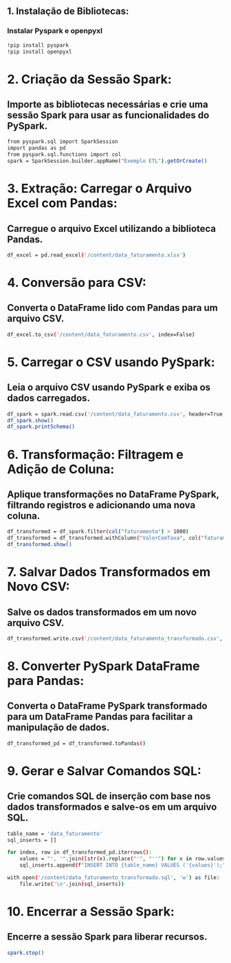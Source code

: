 
## 1. Instalação de Bibliotecas:
### Instalar Pyspark e openpyxl
```bash
!pip install pyspark
!pip install openpyxl
```

# 2. Criação da Sessão Spark:
## Importe as bibliotecas necessárias e crie uma sessão Spark para usar as funcionalidades do PySpark.
```bash
from pyspark.sql import SparkSession
import pandas as pd
from pyspark.sql.functions import col
spark = SparkSession.builder.appName("Exemplo ETL").getOrCreate()
```

# 3. Extração: Carregar o Arquivo Excel com Pandas:
## Carregue o arquivo Excel utilizando a biblioteca Pandas.
```bash
df_excel = pd.read_excel('/content/data_faturamento.xlsx')
```

# 4. Conversão para CSV:
## Converta o DataFrame lido com Pandas para um arquivo CSV.

```bash
df_excel.to_csv('/content/data_faturamento.csv', index=False)
```

# 5. Carregar o CSV usando PySpark:
## Leia o arquivo CSV usando PySpark e exiba os dados carregados.
```bash
df_spark = spark.read.csv('/content/data_faturamento.csv', header=True, inferSchema=True)
df_spark.show()
df_spark.printSchema()
```

# 6. Transformação: Filtragem e Adição de Coluna:
## Aplique transformações no DataFrame PySpark, filtrando registros e adicionando uma nova coluna.
```bash
df_transformed = df_spark.filter(col("faturamento") > 1000)
df_transformed = df_transformed.withColumn("ValorComTaxa", col("faturamento") * 1.1)
df_transformed.show()
```

# 7. Salvar Dados Transformados em Novo CSV:
## Salve os dados transformados em um novo arquivo CSV.
```bash
df_transformed.write.csv('/content/data_faturamento_transformado.csv', header=True)
```

# 8. Converter PySpark DataFrame para Pandas:
## Converta o DataFrame PySpark transformado para um DataFrame Pandas para facilitar a manipulação de dados.
```bash
df_transformed_pd = df_transformed.toPandas()
```

# 9. Gerar e Salvar Comandos SQL:
## Crie comandos SQL de inserção com base nos dados transformados e salve-os em um arquivo SQL.
```bash
table_name = 'data_faturamento'
sql_inserts = []

for index, row in df_transformed_pd.iterrows():
    values = "', '".join([str(x).replace("'", "''") for x in row.values])  # Escape de apóstrofos para SQL
    sql_inserts.append(f"INSERT INTO {table_name} VALUES ('{values}');")

with open('/content/data_faturamento_transformado.sql', 'w') as file:
    file.write('\n'.join(sql_inserts))
```

# 10. Encerrar a Sessão Spark:
## Encerre a sessão Spark para liberar recursos.
```bash
spark.stop()
```
